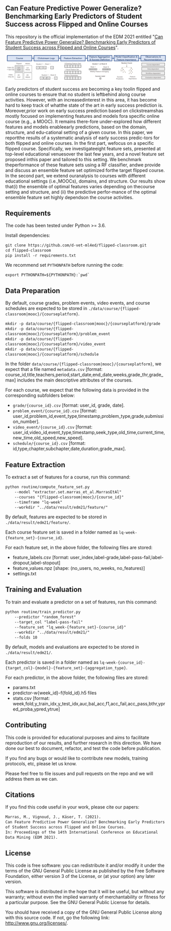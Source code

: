 ## Can Feature Predictive Power Generalize? Benchmarking Early Predictors of Student Success across Flipped and Online Courses

This repository is the official implementation of the EDM 2021 entitled "[Can Feature Predictive Power Generalize? Benchmarking Early Predictors of Student Success across Flipped and Online Courses](https://youtu.be/_1sdX3W5Q5A)". 

![Our approach](assets/schema.png)

Early predictors of student success are becoming a key toolin flipped and online courses to ensure that no student is leftbehind along course activities.  However, with an increasedinterest in this area, it has become hard to keep track of whatthe state of the art in early success prediction is.  Moreover,prior work on early success prediction based on clickstreamshas mostly focused on implementing features and models fora specific online course (e.g.,  a MOOC). It remains there-fore under-explored how different features and models enableearly predictions, based on the domain, structure, and edu-cational setting of a given course.  In this paper, we reportthe results of a systematic analysis of early success predic-tors for both flipped and online courses.  In the first part, wefocus on a specific flipped course. Specifically, we investigateeight feature sets, presented at top-level educational venuesover the last few years, and a novel feature set proposed inthis paper and tailored to this setting.  We benchmark theperformance of these feature sets using a RF classifier, andwe provide and discuss an ensemble feature set optimized forthe target flipped course.  In the second part, we extend ouranalysis to courses with different educational settings (i.e.,MOOCs),  domains,  and  structure.   Our  results  show  that(i) the ensemble of optimal features varies depending on thecourse setting and structure, and (ii) the predictive perfor-mance of the optimal ensemble feature set highly dependson the course activities.

## Requirements

The code has been tested under Python >= 3.6. 

Install dependencies:

```setup
git clone https://github.com/d-vet-ml4ed/flipped-classroom.git
cd flipped-classroom
pip install -r requirements.txt
```

We recommend set ```PYTHONPATH``` before running the code:
```
export PYTHONPATH=${PYTHONPATH}:`pwd`
```

## Data Preparation

By default, course grades, problem events, video events, and course schedules are expected to be stored in ```./data/course/{flipped-classroom|mooc}/{courseplatform}```.

```
mkdir -p data/course/{flipped-classroom|mooc}/{courseplatform}/grade
mkdir -p data/course/{flipped-classroom|mooc}/{courseplatform}/problem_event
mkdir -p data/course/{flipped-classroom|mooc}/{courseplatform}/video_event
mkdir -p data/course/{flipped-classroom|mooc}/{courseplatform}/schedule
```

In the folder ```data/course/{flipped-classroom|mooc}/{courseplatform}```, we expect that a file named ```metadata.csv``` [format: course_id,title,teachers,period,start_date,end_date,weeks,grade_thr,grade_max] includes the main descriptive attributes of the courses.

For each course, we expect that the following data is provided in the corresponding subfolders below:
- ```grade/{course_id}.csv``` [format: user_id, grade, date].
- ```problem_event/{course_id}.csv``` [format: user_id,problem_id,event_type,timestamp,problem_type,grade,submission_number].
- ```video_event/{course_id}.csv``` [format: user_id,video_id,event_type,timestamp,seek_type,old_time,current_time,new_time,old_speed,new_speed].
- ```schedule/{course_id}.csv``` [format: id,type,chapter,subchapter,date,duration,grade_max].

## Feature Extraction

To extract a set of features for a course, run this command:

```train
python routine/compute_feature_set.py 
    --model "extractor.set.marras_et_al.MarrasEtAl" 
    --courses "{flipped-classroom|mooc}/{course_id}"
    --timeframe "lq-week"
    --workdir "../data/result/edm21/feature/"
```

By default, features are expected to be stored in ```./data/result/edm21/feature/```. 

Each course feature set is saved in a folder named as ```lq-week-{feature_set}-{course_id}```.

For each feature set, in the above folder, the following files are stored:
- feature_labels.csv [format: user_index,label-grade,label-pass-fail,label-dropout,label-stopout]
- feature_values.npz [shape: (no_users, no_weeks, no_features)]
- settings.txt

## Training and Evaluation

To train and evaluate a predictor on a set of features, run this command:

```train
python routine/train_predictor.py 
    --predictor "random_forest"
    --target_col "label-pass-fail"
    --feature_set "lq_week-{feature_set}-{course_id}"
    --workdir "../data/result/edm21/"
    --folds 10
```

By default, models and evaluations are expected to be stored in ```./data/result/edm21/```. 

Each predictor is saved in a folder named as ```lq-week-{course_id}-{target_col}-{model}-{feature_set}-{aggregation_type}```.

For each predictor, in the above folder, the following files are stored:
- params.txt
- predictor-w{week_id}-f{fold_id}.h5 files
- stats.csv [format: week,fold,y_train_idx,y_test_idx,auc,bal_acc,f1,acc_fail,acc_pass,bthr,ypred_proba,ypred,ytrue]

## Contributing 

This code is provided for educational purposes and aims to facilitate reproduction of our results, and further research 
in this direction. We have done our best to document, refactor, and test the code before publication.

If you find any bugs or would like to contribute new models, training protocols, etc, please let us know.

Please feel free to file issues and pull requests on the repo and we will address them as we can.

## Citations
If you find this code useful in your work, please cite our papers:

```
Marras, M., Vignoud, J., Käser, T. (2021). 
Can Feature Predictive Power Generalize? Benchmarking Early Predictors of Student Success across Flipped and Online Courses. 
In: Proceedings of the 14th International Conference on Educational Data Mining (EDM 2021). 
```

## License
This code is free software: you can redistribute it and/or modify it under the terms of the GNU General Public License as published by the Free Software Foundation, either version 3 of the License, or (at your option) any later version.

This software is distributed in the hope that it will be useful, but without any warranty; without even the implied warranty of merchantability or fitness for a particular purpose. See the GNU General Public License for details.

You should have received a copy of the GNU General Public License along with this source code. If not, go the following link: http://www.gnu.org/licenses/.


